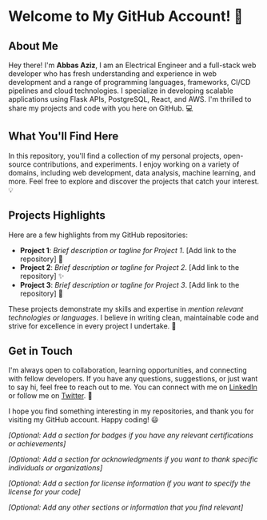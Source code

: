 # Welcome to My GitHub Account! :rocket:


## About Me
Hey there! I'm **Abbas Aziz**, I am an Electrical Engineer and a full-stack web developer who has fresh understanding and experience in web development and a range of programming languages, frameworks, CI/CD pipelines and cloud technologies. I specialize in developing scalable applications using Flask APIs, PostgreSQL, React, and AWS. I'm thrilled to share my projects and code with you here on GitHub. :computer:

## What You'll Find Here
In this repository, you'll find a collection of my personal projects, open-source contributions, and experiments. I enjoy working on a variety of domains, including web development, data analysis, machine learning, and more. Feel free to explore and discover the projects that catch your interest. :bulb:

## Projects Highlights
Here are a few highlights from my GitHub repositories:

- **Project 1**: *Brief description or tagline for Project 1*. [Add link to the repository] :star2:
- **Project 2**: *Brief description or tagline for Project 2*. [Add link to the repository] :sparkles:
- **Project 3**: *Brief description or tagline for Project 3*. [Add link to the repository] :rocket:

These projects demonstrate my skills and expertise in *mention relevant technologies or languages*. I believe in writing clean, maintainable code and strive for excellence in every project I undertake. :raised_hands:

## Get in Touch
I'm always open to collaboration, learning opportunities, and connecting with fellow developers. If you have any questions, suggestions, or just want to say hi, feel free to reach out to me. You can connect with me on [LinkedIn](https://www.linkedin.com/in/yourname) or follow me on [Twitter](https://twitter.com/yourhandle). :speech_balloon:

I hope you find something interesting in my repositories, and thank you for visiting my GitHub account. Happy coding! :smiley:

*[Optional: Add a section for badges if you have any relevant certifications or achievements]*

*[Optional: Add a section for acknowledgments if you want to thank specific individuals or organizations]*

*[Optional: Add a section for license information if you want to specify the license for your code]*

*[Optional: Add any other sections or information that you find relevant]*
<!---
abbasaziz/abbasaziz is a ✨ special ✨ repository because its `README.md` (this file) appears on your GitHub profile.
You can click the Preview link to take a look at your changes.
--->
